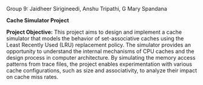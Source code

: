 Group 9: Jaidheer Sirigineedi, Anshu Tripathi, G Mary Spandana

**Cache Simulator Project**


**Project Objective:**
This project aims to design and implement a cache simulator that models the behavior of set-associative caches using the Least Recently Used (LRU) replacement policy. The simulator provides an opportunity to understand the internal mechanisms of CPU caches and the design process in computer architecture. By simulating the memory access patterns from trace files, the project enables experimentation with various cache configurations, such as size and associativity, to analyze their impact on cache miss rates.
